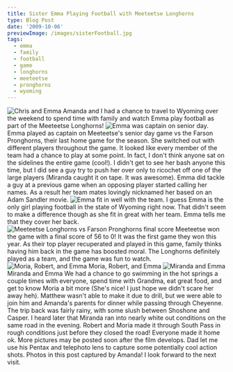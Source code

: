 ```yaml
---
title: Sister Emma Playing Football with Meeteetse Longhorns
type: Blog Post
date: '2009-10-06'
previewImage: /images/sisterFootball.jpg
tags:
  - emma
  - family
  - football
  - game
  - longhorns
  - meeteetse
  - pronghorns
  - wyoming
---
```

![Chris and Emma](/images/chrisemma.jpg) Amanda and I had a chance to travel to Wyoming over the weekend to spend time with family and watch Emma play football as part of the Meeteetse Longhorns! ![Emma was captain on senior day.](/images/captainemma.jpg) Emma played as captain on Meeteetse's senior day game vs the Farson Pronghorns, their last home game for the season. She switched out with different players throughout the game. It looked like every member of the team had a chance to play at some point. In fact, I don't think anyone sat on the sidelines the entire game (cool!). I didn't get to see her bash anyone this time, but I did see a guy try to push her over only to ricochet off one of the large players (Miranda caught it on tape. It was awesome). Emma did tackle a guy at a previous game when an opposing player started calling her names. As a result her team mates lovingly nicknamed her based on an Adam Sandler movie. ![Emma fit in well with the team.](/images/atthebench.jpg) I guess Emma is the only girl playing football in the state of Wyoming right now. That didn't seem to make a difference though as she fit in great with her team. Emma tells me that they cover her back. ![Meeteetse Longhorns vs Farson Pronghorns final score](/images/finalscore.jpg) Meeteetse won the game with a final score of 56 to 0! It was the first game they won this year. As their top player recuperated and played in this game, family thinks having him back in the game has boosted moral. The Longhorns definitely played as a team, and the game was fun to watch. ![Moria, Robert, and Emma](/images/moriarobertemma.jpg) Moria, Robert, and Emma ![Miranda and Emma](/images/mirandaemma.jpg) Miranda and Emma We had a chance to go swimming in the hot springs a couple times with everyone, spend time with Grandma, eat great food, and get to know Moria a bit more (She's nice! I just hope we didn't scare her away heh). Matthew wasn't able to make it due to drill, but we were able to join him and Amanda's parents for dinner while passing through Cheyenne. The trip back was fairly rainy, with some slush between Shoshone and Casper. I heard later that Miranda ran into nearly white out conditions on the same road in the evening. Robert and Moria made it through South Pass in rough conditions just before they closed the road! Everyone made it home ok. More pictures may be posted soon after the film develops. Dad let me use his Pentax and telephoto lens to capture some potentially cool action shots. Photos in this post captured by Amanda! I look forward to the next visit.
